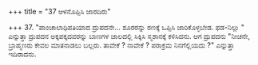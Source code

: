 +++
title = "37 ಆಳನೊಪ್ಪಿಸಿ ಜಾರದಿರು"

+++
37. "ಪಾಂಚಾಲಾಧಿಪತಿಯಾದ ದ್ರುಪದನೇ... ಶೂರರನ್ನು ರಣಕ್ಕೆ ಒಪ್ಪಿಸಿ ಜಾರಿಕೊಳ್ಳಬೇಡ. ಫಡ-ನಿಲ್ಲು " ಎನ್ನುತ್ತಾ ದ್ರುಪದನ ಅಕ್ಕಪಕ್ಕದವರನ್ನು ಬಾಣಗಳ ಜಾಲದಲ್ಲಿ ಸಿಕ್ಕಿಸಿ ಸ್ಮಶಾನಕ್ಕೆ ಕಳಿಸಿದನು. ಆಗ ದ್ರುಪದನು "ನೀಚನೇ, ಬ್ರಾಹ್ಮಣರು ಕೇವಲ ಮಾತನಾಡಲು ಬಲ್ಲರು. ತಾವೇಕೆ ? ನಾವೇಕೆ ? ಪರಾಕ್ರಮ ನಿನಗೆಲ್ಲಿಯದು ?" ಎನ್ನುತ್ತಾ  ಇದಿರಾದನು.
